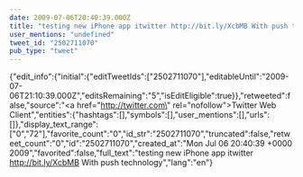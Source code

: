 ```yaml
---
date: 2009-07-06T20:40:39.000Z
title: "testing new iPhone app itwitter http://bit.ly/XcbMB With push technology″"
user_mentions: "undefined"
tweet_id: "2502711070"
pub_type: "tweet"
---
```

{"edit_info":{"initial":{"editTweetIds":["2502711070"],"editableUntil":"2009-07-06T21:10:39.000Z","editsRemaining":"5","isEditEligible":true}},"retweeted":false,"source":"<a href=\"http://twitter.com\" rel=\"nofollow\">Twitter Web Client</a>","entities":{"hashtags":[],"symbols":[],"user_mentions":[],"urls":[]},"display_text_range":["0","72"],"favorite_count":"0","id_str":"2502711070","truncated":false,"retweet_count":"0","id":"2502711070","created_at":"Mon Jul 06 20:40:39 +0000 2009","favorited":false,"full_text":"testing new iPhone app itwitter http://bit.ly/XcbMB With push technology","lang":"en"}
